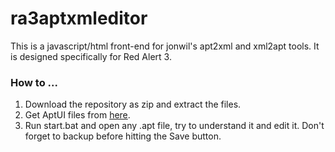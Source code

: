 # ra3aptxmleditor
This is a javascript/html front-end for jonwil's apt2xml and xml2apt tools. It is designed specifically for Red Alert 3.

### How to ...

1. Download the repository as zip and extract the files.
2. Get AptUI files from [here](https://www.moddb.com/games/cc-red-alert-3/downloads/ra3-mod-ui-source-pack).
3. Run start.bat and open any .apt file, try to understand it and edit it. Don't forget to backup before hitting the Save button.
